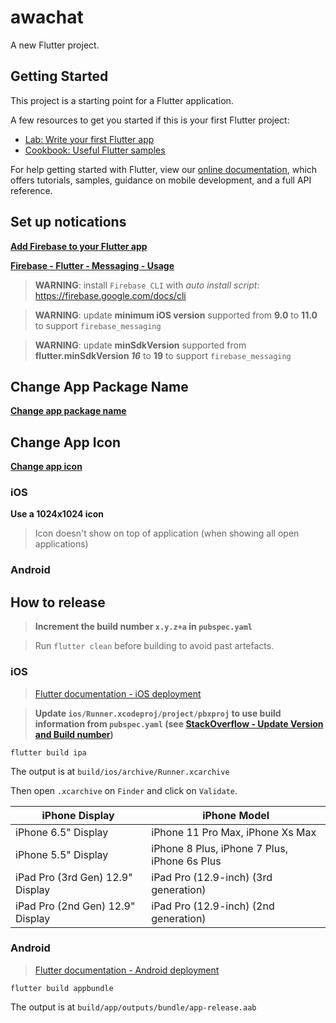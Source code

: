 # awachat

A new Flutter project.

## Getting Started

This project is a starting point for a Flutter application.

A few resources to get you started if this is your first Flutter project:

- [Lab: Write your first Flutter app](https://flutter.dev/docs/get-started/codelab)
- [Cookbook: Useful Flutter samples](https://flutter.dev/docs/cookbook)

For help getting started with Flutter, view our
[online documentation](https://flutter.dev/docs), which offers tutorials,
samples, guidance on mobile development, and a full API reference.

## Set up notications

[**Add Firebase to your Flutter app**](https://firebase.google.com/docs/flutter/setup?platform=ios)

[**Firebase - Flutter - Messaging - Usage**](https://firebase.flutter.dev/docs/messaging/usage/)

> **WARNING**: install `Firebase CLI` with *auto install script*: https://firebase.google.com/docs/cli

> **WARNING**: update **minimum iOS version** supported from **9.0** to **11.0** to support `firebase_messaging`

> **WARNING**: update **minSdkVersion** supported from **flutter.minSdkVersion *16*** to **19** to support `firebase_messaging`

## Change App Package Name

[**Change app package name**](https://pub.dev/packages/change_app_package_name)

## Change App Icon

[**Change app icon**](https://pub.dev/packages/flutter_launcher_icons)

### iOS

**Use a 1024x1024 icon**

> Icon doesn't show on top of application (when showing all open applications)

### Android

## How to release

> **Increment the build number `x.y.z+a` in `pubspec.yaml`**

> Run `flutter clean` before building to avoid past artefacts.

### iOS

> [Flutter documentation - iOS deployment](https://docs.flutter.dev/deployment/ios)

> **Update `ios/Runner.xcodeproj/project/pbxproj` to use build information from `pubspec.yaml` (see [StackOverflow - Update Version and Build number](https://stackoverflow.com/questions/61922857/how-to-force-flutter-to-update-my-version-and-build-number/67080868#67080868))**

```
flutter build ipa
```

The output is at `build/ios/archive/Runner.xcarchive`


Then open `.xcarchive` on `Finder` and click on `Validate`.

iPhone Display | iPhone Model
-- | --
iPhone 6.5" Display | iPhone 11 Pro Max, iPhone Xs Max
iPhone 5.5" Display | iPhone 8 Plus, iPhone 7 Plus, iPhone 6s Plus
iPad Pro (3rd Gen) 12.9" Display | iPad Pro (12.9-inch) (3rd generation)
iPad Pro (2nd Gen) 12.9" Display | iPad Pro (12.9-inch) (2nd generation)

### Android

> [Flutter documentation - Android deployment](https://docs.flutter.dev/deployment/android)

```
flutter build appbundle
```

The output is at `build/app/outputs/bundle/app-release.aab`
